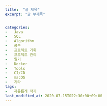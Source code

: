 ```yaml
---
title:  "글 제목"
excerpt: "글 부제목"


categories:
-   Java
-   SQL
-   Algorithm
-   공부
-   프로젝트 기획
-   프로젝트 관리
-   일기
-   Docker
-   Tools
-   CI/CD 
-   macOS
-   기타
tags:
-   자유롭게 적기
last_modified_at: 2020-07-15TO22:30:00+09:00
---
```

